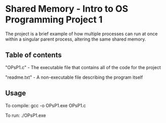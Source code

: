 # Shared Memory - Intro to OS Programming Project 1
The project is a brief example of how multiple processes can run at once within a singular parent process, altering the same shared memory. 

## Table of contents
"OPsP1.c" - The executable file that contains all of the code for the project

"readme.txt" - A non-executable file describing the program itself

## Usage
To compile: 
gcc -o OPsP1.exe OPsP1.c

To run:
./OPsP1.exe